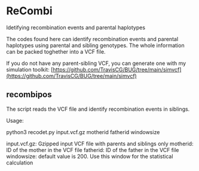 # ReCombi
Idetifying recombination events and parental haplotypes

The codes found here can identify recombination events
and parental haplotypes using parental and sibling genotypes.
The whole information can be packed toghether into a VCF file.

If you do not have any parent-sibling VCF, you can generate one
with my simulation toolkit: 
[https://github.com/TravisCG/BUG/tree/main/simvcf](https://github.com/TravisCG/BUG/tree/main/simvcf)

## recombipos
The script reads the VCF file and identify recombination events in
siblings.

Usage:

python3 recodet.py input.vcf.gz motherid fatherid windowsize

input.vcf.gz: Gzipped input VCF file with parents and siblings only
motherid: ID of the mother in the VCF file
fatherid: ID of the father in the VCF file
windowsize: default value is 200. Use this window for the statistical calculation
